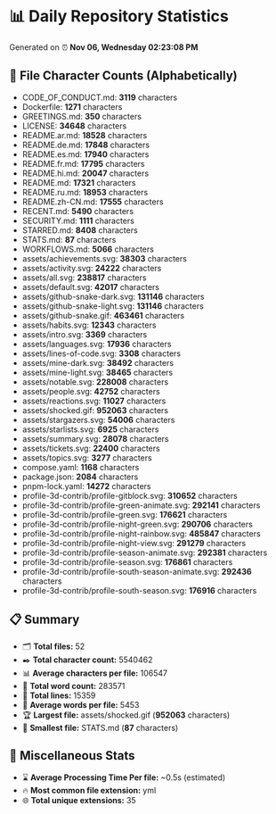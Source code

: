 # 📊 Daily Repository Statistics
Generated on ⏰ **Nov 06, Wednesday 02:23:08 PM**

## 📂 File Character Counts (Alphabetically)
- CODE_OF_CONDUCT.md: **3119** characters
- Dockerfile: **1271** characters
- GREETINGS.md: **350** characters
- LICENSE: **34648** characters
- README.ar.md: **18528** characters
- README.de.md: **17848** characters
- README.es.md: **17940** characters
- README.fr.md: **17795** characters
- README.hi.md: **20047** characters
- README.md: **17321** characters
- README.ru.md: **18953** characters
- README.zh-CN.md: **17555** characters
- RECENT.md: **5490** characters
- SECURITY.md: **1111** characters
- STARRED.md: **8408** characters
- STATS.md: **87** characters
- WORKFLOWS.md: **5066** characters
- assets/achievements.svg: **38303** characters
- assets/activity.svg: **24222** characters
- assets/all.svg: **238817** characters
- assets/default.svg: **42017** characters
- assets/github-snake-dark.svg: **131146** characters
- assets/github-snake-light.svg: **131146** characters
- assets/github-snake.gif: **463461** characters
- assets/habits.svg: **12343** characters
- assets/intro.svg: **3369** characters
- assets/languages.svg: **17936** characters
- assets/lines-of-code.svg: **3308** characters
- assets/mine-dark.svg: **38492** characters
- assets/mine-light.svg: **38465** characters
- assets/notable.svg: **228008** characters
- assets/people.svg: **42752** characters
- assets/reactions.svg: **11027** characters
- assets/shocked.gif: **952063** characters
- assets/stargazers.svg: **54006** characters
- assets/starlists.svg: **6925** characters
- assets/summary.svg: **28078** characters
- assets/tickets.svg: **22400** characters
- assets/topics.svg: **3277** characters
- compose.yaml: **1168** characters
- package.json: **2084** characters
- pnpm-lock.yaml: **14272** characters
- profile-3d-contrib/profile-gitblock.svg: **310652** characters
- profile-3d-contrib/profile-green-animate.svg: **292141** characters
- profile-3d-contrib/profile-green.svg: **176621** characters
- profile-3d-contrib/profile-night-green.svg: **290706** characters
- profile-3d-contrib/profile-night-rainbow.svg: **485847** characters
- profile-3d-contrib/profile-night-view.svg: **291279** characters
- profile-3d-contrib/profile-season-animate.svg: **292381** characters
- profile-3d-contrib/profile-season.svg: **176861** characters
- profile-3d-contrib/profile-south-season-animate.svg: **292436** characters
- profile-3d-contrib/profile-south-season.svg: **176916** characters

## 📋 Summary
- 🗂️ **Total files:** 52
- ✒️ **Total character count:** 5540462
- 📊 **Average characters per file:** 106547
- 📝 **Total word count:** 283571
- 🧾 **Total lines:** 15359
- 📐 **Average words per file:** 5453
- 🏆 **Largest file:** assets/shocked.gif (**952063** characters)
- 🥉 **Smallest file:** STATS.md (**87** characters)

## 🌟 Miscellaneous Stats
- ⌛ **Average Processing Time Per file:** ~0.5s (estimated)
- 🔥 **Most common file extension:** yml
- 🌐 **Total unique extensions:** 35
